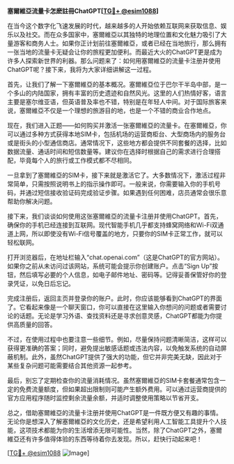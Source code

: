 **塞爾維亞流量卡怎麽註冊ChatGPT[[TG💪+ @esim1088](https://t.me/s/esim1088)]**

在当今这个数字化飞速发展的时代，越来越多的人开始依赖互联网来获取信息、娱乐以及社交。而在众多国家中，塞爾維亞以其独特的地理位置和文化魅力吸引了大量游客和商务人士。如果你正计划前往塞爾維亞，或者已经在当地旅行，那么拥有一张当地的流量卡无疑会让你的旅程更加便利。而最近大火的ChatGPT更是成为许多人探索新世界的利器。那么问题来了：如何用塞爾維亞的流量卡注册并使用ChatGPT呢？接下来，我将为大家详细讲解这一过程。

首先，让我们了解一下塞爾維亞的基本概况。塞爾維亞位于巴尔干半岛中部，是一个多山的内陆国家，拥有丰富的历史遗迹和自然风光。这里的人们热情好客，语言主要是塞尔维亚语，但英语普及率也不错，特别是在年轻人中间。对于国际旅客来说，塞爾維亞不仅是一个理想的旅游目的地，也是一个不错的商业合作地点。

现在，我们进入正题——如何购买并激活一张塞爾維亞的流量卡。在塞爾維亞，你可以通过多种方式获得本地SIM卡，包括机场的运营商柜台、大型商场内的服务台或是街头的小型通信商店。通常情况下，这些地方都会提供不同套餐的选择，比如数据流量、通话时间和短信数量等。建议你在选择时根据自己的需求进行合理搭配，毕竟每个人的旅行或工作模式都不尽相同。

一旦拿到了塞爾維亞的SIM卡，接下来就是激活它了。大多数情况下，激活过程非常简单，只需按照说明书上的指示操作即可。一般来说，你需要输入你的手机号码，并通过短信接收验证码完成验证步骤。如果遇到任何困难，店员通常会很乐意帮助你解决问题。

接下来，我们谈谈如何使用这张塞爾維亞的流量卡注册并使用ChatGPT。首先，确保你的手机已经连接到互联网。现代智能手机几乎都支持蜂窝网络和Wi-Fi双通道上网，所以即使没有Wi-Fi信号覆盖的地方，只要你的SIM卡正常工作，就可以轻松联网。

打开浏览器后，在地址栏输入“chat.openai.com”（这是ChatGPT的官方网站）。如果你之前从未访问过该网站，系统可能会提示你创建账户。点击“Sign Up”按钮，然后填写必要的个人信息，如电子邮件地址、密码等。记得妥善保管好你的登录凭证，以免日后忘记。

完成注册后，返回主页并登录你的账户。此时，你应该能够看到ChatGPT的界面了。它看起来像是一个聊天窗口，你可以直接在这里输入你想问的问题或者需要讨论的话题。无论是学习外语、查找资料还是寻求创意灵感，ChatGPT都能为你提供高质量的回答。

不过，在使用过程中也要注意一些细节。例如，尽量保持问题清晰简洁，这样可以获得更准确的答案；同时，避免提出敏感话题或违法内容，以免触发系统的自动屏蔽机制。此外，虽然ChatGPT提供了强大的功能，但它并非完美无缺，因此对于某些复杂问题可能需要结合其他资源一起参考。

最后，别忘了定期检查你的流量消耗情况。虽然塞爾維亞的SIM卡套餐通常包含一定的免费流量额度，但如果超出限制则可能产生额外费用。可以通过运营商提供的官方应用程序随时监控剩余流量余额，并适时调整使用策略以节省开支。

总之，借助塞爾維亞的流量卡注册并使用ChatGPT是一件既方便又有趣的事情。无论你是想深入了解塞爾維亞的文化历史，还是希望利用人工智能工具提升个人技能，这项技术都能为你的生活增添无限可能性。当然，除了ChatGPT之外，塞爾維亞还有许多值得体验的东西等待着你去发现。所以，赶快行动起来吧！

[[TG💪+ @esim1088](https://t.me/s/esim1088) ![Image](https://i.postimg.cc/4NQfJmqS/Snipaste-2025-05-13-00-14-12.png)]